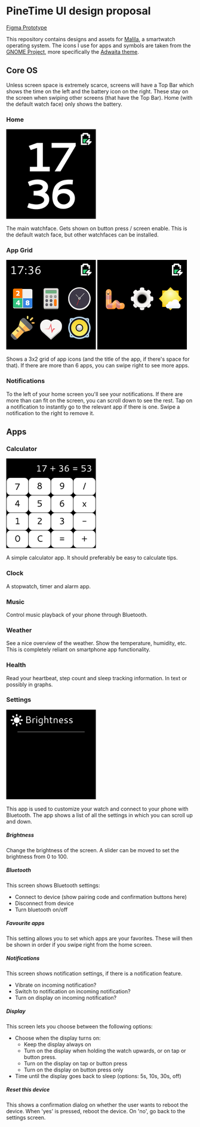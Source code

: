 # PineTime UI design proposal

[Figma Prototype](https://www.figma.com/proto/dv6iSTffRz8HnLx8rUfuYZ/v3?node-id=4%3A5&scaling=scale-down&page-id=0%3A1&starting-point-node-id=4%3A5)

This repository contains designs and assets for [Malila](https://github.com/arteeh/malila), a smartwatch operating system. The icons I use for apps and symbols are taken from the [GNOME Project](https://gnome.org), more specifically the [Adwaita theme](https://github.com/GNOME/adwaita-icon-theme).

## Core OS

Unless screen space is extremely scarce, screens will have a Top Bar which shows the time on the left and the battery icon on the right. These stay on the screen when swiping other screens (that have the Top Bar). Home (with the default watch face) only shows the battery.

### Home

![Clock](Figma/Clock.png)

The main watchface. Gets shown on button press / screen enable. This is the default watch face, but other watchfaces can be installed.

### App Grid

![App Grid - Page 1](Figma/App-Grid-Page-1.png)
![App Grid - Page 2](Figma/App-Grid-Page-2.png)

Shows a 3x2 grid of app icons (and the title of the app, if there's space for that). If there are more than 6 apps, you can swipe right to see more apps.

### Notifications

To the left of your home screen you'll see your notifications. If there are more than can fit on the screen, you can scroll down to see the rest. Tap on a notification to instantly go to the relevant app if there is one. Swipe a notification to the right to remove it.

## Apps

### Calculator

![Calculator App](Figma/Calculator-App-Favorited.png)

A simple calculator app. It should preferably be easy to calculate tips.

### Clock

A stopwatch, timer and alarm app.

### Music

Control music playback of your phone through Bluetooth.

### Weather

See a nice overview of the weather. Show the temperature, humidity, etc. This is completely reliant on smartphone app functionality.

### Health

Read your heartbeat, step count and sleep tracking information. In text or possibly in graphs.

### Settings

![Settings App](Figma/Settings-App.png)

This app is used to customize your watch and connect to your phone with Bluetooth. The app shows a list of all the settings in which you can scroll up and down.

##### Brightness

Change the brightness of the screen. A slider can be moved to set the brightness from 0 to 100.

##### Bluetooth

This screen shows Bluetooth settings:
- Connect to device (show pairing code and confirmation buttons here)
- Disconnect from device
- Turn bluetooth on/off

##### Favourite apps

This setting allows you to set which apps are your favorites. These will then be shown in order if you swipe right from the home screen.

##### Notifications

This screen shows notification settings, if there is a notification feature.
- Vibrate on incoming notification?
- Switch to notification on incoming notification?
- Turn on display on incoming notification?

##### Display

This screen lets you choose between the following options:
- Choose when the display turns on:
	- Keep the display always on
	- Turn on the display when holding the watch upwards, or on tap or button press.
	- Turn on the display on tap or button press
	- Turn on the display on button press only
- Time until the display goes back to sleep (options: 5s, 10s, 30s, off)

##### Reset this device

This shows a confirmation dialog on whether the user wants to reboot the device. When 'yes' is pressed, reboot the device. On 'no', go back to the settings screen.
